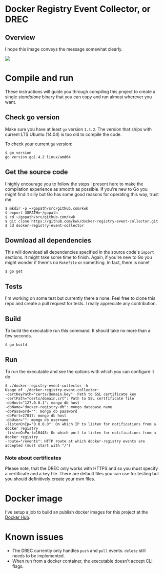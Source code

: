 # Docker Registry Event Collector, or DREC

## Overview

I hope this image conveys the message somewhat clearly.

![](https://raw.githubusercontent.com/kwk/docker-registry-event-collector/master/images/docker-registry-event-collector-overview.png)

# Compile and run

These instructions will guide you through compiling this project to create a
single *standalone* binary that you can copy and run almost wherever you want.

## Check go version

Make sure you have at least `go` version `1.4.2`. The version that ships with
current LTS Ubuntu (14.04) is too old to compile the code.

To check your current `go` version:

    $ go version
    go version go1.4.2 linux/amd64

## Get the source code

I highly encourage you to follow the steps I present here to make the
compilation experience as smooth as possible. If you're new to Go you might
find it silly but Go has some good reasons for operating this way, trust me.

    $ mkdir -p ~/gopath/src/github.com/kwk
    $ export GOPATH=~/gopath
    $ cd ~/gopath/src/github.com/kwk
    $ git clone https://github.com/kwk/docker-registry-event-collector.git
    $ cd docker-registry-event-collector

## Download all dependencies

This will download all dependencies specified in the source code's `import`
sections. It might take some time to finish. Again, if you're new to Go you
might wonder if there's no `Makefile` or something. In fact, there is none!

    $ go get

## Tests

I'm working on some test but currently there a none. Feel free to clone this
repo and create a pull request for tests. I really appreciate any contribution.

## Build

To build the executable run this command. It should take no more than a few
seconds.

    $ go build

## Run

To run the executable and see the options with which you can configure it do:

    $ ./docker-registry-event-collector -h
    Usage of ./docker-registry-event-collector:
    -certKeyPath="certs/domain.key": Path to SSL certificate key
    -certPath="certs/domain.crt": Path to SSL certfificate file
    -dbHost="127.0.0.1": mongo db host
    -dbName="docker-registry-db": mongo database name
    -dbPassword="": mongo db password
    -dbPort=27017: mongo db host
    -dbUser="": mongo db username
    -listenOnIp="0.0.0.0": On which IP to listen for notifications from a docker registry
    -listenOnPort=10443: On which port to listen for notifications from a docker registry
    -route="/events": HTTP route at which docker-registry events are accepted (must start with "/")

### Note about certificates

Please note, that the DREC only works with HTTPS and so you must specify a
certificate and a key file. There are default files you can use for testing but
you should definitively create your own files.

# Docker image

I've setup a job to build an publish docker images for this project at the
[Docker Hub](https://hub.docker.com/r/konradkleine/docker-registry-event-collector/).

# Known issues

  * The DREC currently only handles `push` and `pull` events. `delete` still
    needs to be implemented.
  * When run from a docker container, the executable doesn't accept CLI flags.
